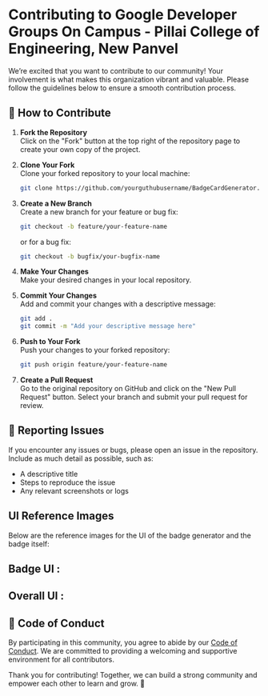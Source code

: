 # Contributing to Google Developer Groups On Campus - Pillai College of Engineering, New Panvel

We’re excited that you want to contribute to our community! Your involvement is what makes this organization vibrant and valuable. Please follow the guidelines below to ensure a smooth contribution process.

## 🤝 How to Contribute

1. **Fork the Repository**  
   Click on the "Fork" button at the top right of the repository page to create your own copy of the project.

2. **Clone Your Fork**  
   Clone your forked repository to your local machine:
   ```bash
   git clone https://github.com/yourguthubusername/BadgeCardGenerator.git
   ```
   
3. **Create a New Branch**  
   Create a new branch for your feature or bug fix:
   ```bash
   git checkout -b feature/your-feature-name
   ```
   or for a bug fix:
   ```bash
   git checkout -b bugfix/your-bugfix-name
   ```

4. **Make Your Changes**  
   Make your desired changes in your local repository.

5. **Commit Your Changes**  
   Add and commit your changes with a descriptive message:
   ```bash
   git add .
   git commit -m "Add your descriptive message here"
   ```

6. **Push to Your Fork**  
   Push your changes to your forked repository:
   ```bash
   git push origin feature/your-feature-name
   ```

7. **Create a Pull Request**  
   Go to the original repository on GitHub and click on the "New Pull Request" button. Select your branch and submit your pull request for review.

## 🐛 Reporting Issues
If you encounter any issues or bugs, please open an issue in the repository. Include as much detail as possible, such as:
- A descriptive title
- Steps to reproduce the issue
- Any relevant screenshots or logs

## UI Reference Images
Below are the reference images for the UI of the badge generator and the badge itself:

## Badge UI :

## Overall UI :

## 📜 Code of Conduct
By participating in this community, you agree to abide by our [Code of Conduct](CODE_OF_CONDUCT.md). We are committed to providing a welcoming and supportive environment for all contributors.

Thank you for contributing! Together, we can build a strong community and empower each other to learn and grow. 🚀
